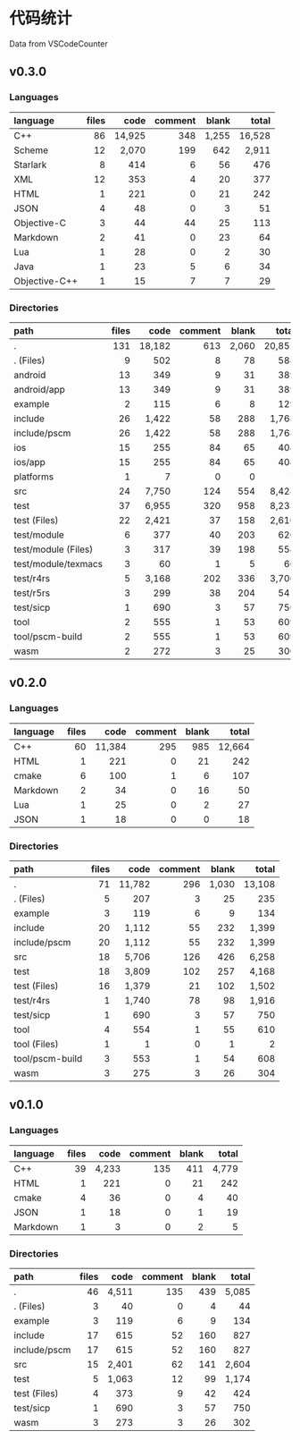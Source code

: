 # 代码统计

Data from VSCodeCounter

## v0.3.0

### Languages
| language | files | code | comment | blank | total |
| :--- | ---: | ---: | ---: | ---: | ---: |
| C++ | 86 | 14,925 | 348 | 1,255 | 16,528 |
| Scheme | 12 | 2,070 | 199 | 642 | 2,911 |
| Starlark | 8 | 414 | 6 | 56 | 476 |
| XML | 12 | 353 | 4 | 20 | 377 |
| HTML | 1 | 221 | 0 | 21 | 242 |
| JSON | 4 | 48 | 0 | 3 | 51 |
| Objective-C | 3 | 44 | 44 | 25 | 113 |
| Markdown | 2 | 41 | 0 | 23 | 64 |
| Lua | 1 | 28 | 0 | 2 | 30 |
| Java | 1 | 23 | 5 | 6 | 34 |
| Objective-C++ | 1 | 15 | 7 | 7 | 29 |

### Directories
| path | files | code | comment | blank | total |
| :--- | ---: | ---: | ---: | ---: | ---: |
| . | 131 | 18,182 | 613 | 2,060 | 20,855 |
| . (Files) | 9 | 502 | 8 | 78 | 588 |
| android | 13 | 349 | 9 | 31 | 389 |
| android/app | 13 | 349 | 9 | 31 | 389 |
| example | 2 | 115 | 6 | 8 | 129 |
| include | 26 | 1,422 | 58 | 288 | 1,768 |
| include/pscm | 26 | 1,422 | 58 | 288 | 1,768 |
| ios | 15 | 255 | 84 | 65 | 404 |
| ios/app | 15 | 255 | 84 | 65 | 404 |
| platforms | 1 | 7 | 0 | 0 | 7 |
| src | 24 | 7,750 | 124 | 554 | 8,428 |
| test | 37 | 6,955 | 320 | 958 | 8,233 |
| test (Files) | 22 | 2,421 | 37 | 158 | 2,616 |
| test/module | 6 | 377 | 40 | 203 | 620 |
| test/module (Files) | 3 | 317 | 39 | 198 | 554 |
| test/module/texmacs | 3 | 60 | 1 | 5 | 66 |
| test/r4rs | 5 | 3,168 | 202 | 336 | 3,706 |
| test/r5rs | 3 | 299 | 38 | 204 | 541 |
| test/sicp | 1 | 690 | 3 | 57 | 750 |
| tool | 2 | 555 | 1 | 53 | 609 |
| tool/pscm-build | 2 | 555 | 1 | 53 | 609 |
| wasm | 2 | 272 | 3 | 25 | 300 |


## v0.2.0

### Languages
| language | files | code | comment | blank | total |
| :--- | ---: | ---: | ---: | ---: | ---: |
| C++ | 60 | 11,384 | 295 | 985 | 12,664 |
| HTML | 1 | 221 | 0 | 21 | 242 |
| cmake | 6 | 100 | 1 | 6 | 107 |
| Markdown | 2 | 34 | 0 | 16 | 50 |
| Lua | 1 | 25 | 0 | 2 | 27 |
| JSON | 1 | 18 | 0 | 0 | 18 |

### Directories
| path | files | code | comment | blank | total |
| :--- | ---: | ---: | ---: | ---: | ---: |
| . | 71 | 11,782 | 296 | 1,030 | 13,108 |
| . (Files) | 5 | 207 | 3 | 25 | 235 |
| example | 3 | 119 | 6 | 9 | 134 |
| include | 20 | 1,112 | 55 | 232 | 1,399 |
| include/pscm | 20 | 1,112 | 55 | 232 | 1,399 |
| src | 18 | 5,706 | 126 | 426 | 6,258 |
| test | 18 | 3,809 | 102 | 257 | 4,168 |
| test (Files) | 16 | 1,379 | 21 | 102 | 1,502 |
| test/r4rs | 1 | 1,740 | 78 | 98 | 1,916 |
| test/sicp | 1 | 690 | 3 | 57 | 750 |
| tool | 4 | 554 | 1 | 55 | 610 |
| tool (Files) | 1 | 1 | 0 | 1 | 2 |
| tool/pscm-build | 3 | 553 | 1 | 54 | 608 |
| wasm | 3 | 275 | 3 | 26 | 304 |

## v0.1.0

### Languages
| language | files | code | comment | blank | total |
| :--- | ---: | ---: | ---: | ---: | ---: |
| C++ | 39 | 4,233 | 135 | 411 | 4,779 |
| HTML | 1 | 221 | 0 | 21 | 242 |
| cmake | 4 | 36 | 0 | 4 | 40 |
| JSON | 1 | 18 | 0 | 1 | 19 |
| Markdown | 1 | 3 | 0 | 2 | 5 |

### Directories
| path | files | code | comment | blank | total |
| :--- | ---: | ---: | ---: | ---: | ---: |
| . | 46 | 4,511 | 135 | 439 | 5,085 |
| . (Files) | 3 | 40 | 0 | 4 | 44 |
| example | 3 | 119 | 6 | 9 | 134 |
| include | 17 | 615 | 52 | 160 | 827 |
| include/pscm | 17 | 615 | 52 | 160 | 827 |
| src | 15 | 2,401 | 62 | 141 | 2,604 |
| test | 5 | 1,063 | 12 | 99 | 1,174 |
| test (Files) | 4 | 373 | 9 | 42 | 424 |
| test/sicp | 1 | 690 | 3 | 57 | 750 |
| wasm | 3 | 273 | 3 | 26 | 302 |
